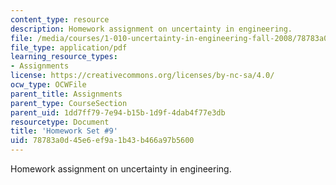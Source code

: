 ```yaml
---
content_type: resource
description: Homework assignment on uncertainty in engineering.
file: /media/courses/1-010-uncertainty-in-engineering-fall-2008/78783a0d45e6ef9a1b43b466a97b5600_homework_09.pdf
file_type: application/pdf
learning_resource_types:
- Assignments
license: https://creativecommons.org/licenses/by-nc-sa/4.0/
ocw_type: OCWFile
parent_title: Assignments
parent_type: CourseSection
parent_uid: 1dd7ff79-7e94-b15b-1d9f-4dab4f77e3db
resourcetype: Document
title: 'Homework Set #9'
uid: 78783a0d-45e6-ef9a-1b43-b466a97b5600
---
```

Homework assignment on uncertainty in engineering.